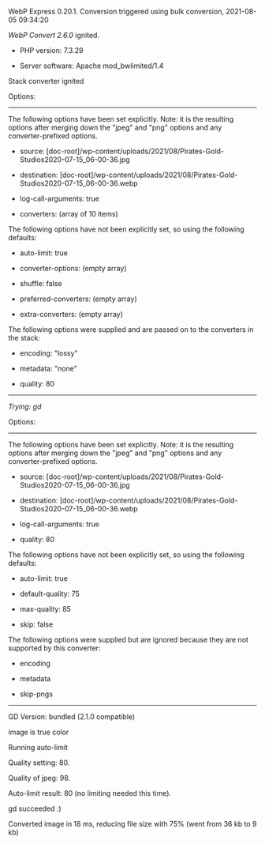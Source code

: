 WebP Express 0.20.1. Conversion triggered using bulk conversion, 2021-08-05 09:34:20

*WebP Convert 2.6.0*  ignited.
- PHP version: 7.3.29
- Server software: Apache mod_bwlimited/1.4

Stack converter ignited

Options:
------------
The following options have been set explicitly. Note: it is the resulting options after merging down the "jpeg" and "png" options and any converter-prefixed options.
- source: [doc-root]/wp-content/uploads/2021/08/Pirates-Gold-Studios2020-07-15_06-00-36.jpg
- destination: [doc-root]/wp-content/uploads/2021/08/Pirates-Gold-Studios2020-07-15_06-00-36.webp
- log-call-arguments: true
- converters: (array of 10 items)

The following options have not been explicitly set, so using the following defaults:
- auto-limit: true
- converter-options: (empty array)
- shuffle: false
- preferred-converters: (empty array)
- extra-converters: (empty array)

The following options were supplied and are passed on to the converters in the stack:
- encoding: "lossy"
- metadata: "none"
- quality: 80
------------


*Trying: gd* 

Options:
------------
The following options have been set explicitly. Note: it is the resulting options after merging down the "jpeg" and "png" options and any converter-prefixed options.
- source: [doc-root]/wp-content/uploads/2021/08/Pirates-Gold-Studios2020-07-15_06-00-36.jpg
- destination: [doc-root]/wp-content/uploads/2021/08/Pirates-Gold-Studios2020-07-15_06-00-36.webp
- log-call-arguments: true
- quality: 80

The following options have not been explicitly set, so using the following defaults:
- auto-limit: true
- default-quality: 75
- max-quality: 85
- skip: false

The following options were supplied but are ignored because they are not supported by this converter:
- encoding
- metadata
- skip-pngs
------------

GD Version: bundled (2.1.0 compatible)
image is true color
Running auto-limit
Quality setting: 80. 
Quality of jpeg: 98. 
Auto-limit result: 80 (no limiting needed this time).
gd succeeded :)

Converted image in 18 ms, reducing file size with 75% (went from 36 kb to 9 kb)
